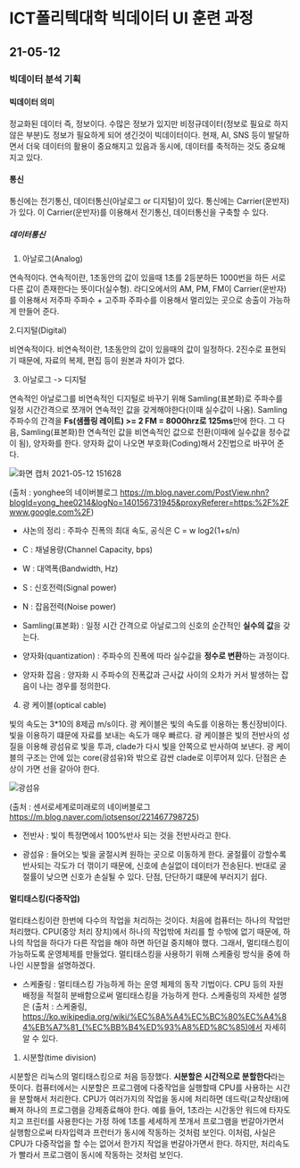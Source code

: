 # ICT폴리텍대학 빅데이터 UI 훈련 과정

## 21-05-12

### 빅데이터 분석 기획

#### 빅데이터 의미

정교화된 데이터 즉, 정보이다. 수많은 정보가 있지만 비정규데이터(정보로 필요로 하지 않은 부분)도 정보가 필요하게 되어 생긴것이 빅데이터이다. 현재, AI, SNS 등이 발달하면서 더욱 데이터의 활용이 중요해지고 있음과 동시에, 데이터를 축적하는 것도 중요해지고 있다.

#### 통신

통신에는 전기통신, 데이터통신(아날로그 or 디지털)이 있다.  통신에는 Carrier(운반자)가 있다. 이 Carrier(운반자)를 이용해서 전기통신, 데이터통신을 구축할 수 있다.

##### 데이터통신

1. 아날로그(Analog)

연속적이다. 연속적이란, 1초동안의 값이 있을때 1초를 2등분하든 1000번을 하든 서로 다른 값이 존재한다는 뜻이다(실수형). 라디오에서의 AM, PM, FM이 Carrier(운반자)를 이용해서 저주파 주파수 + 고주파 주파수를 이용해서 멀리있는 곳으로 송출이 가능하게 만들어 준다. 

2.디지털(Digital)

비연속적이다. 비연속적이란, 1초동안의 값이 있을때의 값이 일정하다. 2진수로 표현되기 때문에, 자료의 복제, 편집 등이 원본과 차이가 없다.

3. 아날로그 -> 디지털

연속적인 아날로그를 비연속적인 디지털로 바꾸기 위해 Samling(표본화)로 주파수를 일정 시간간격으로 쪼개어 연속적인 값을 갖게해야한다(이때 실수값이 나옴). Samling 주파수의 간격을 **Fs(샘플링 레이트) >= 2 FM =  8000hrz로 125ms**만에 한다. 그 다음, Samling(표본화)한 연속적인 값을 비연속적인 값으로 전환(이때에 실수값을 정수값이 됨), 양자화를 한다. 양자화 값이 나오면 부호화(Coding)해서 2진법으로 바꾸어 준다.

![화면 캡처 2021-05-12 151628](https://user-images.githubusercontent.com/76871728/117928571-b74fd380-b336-11eb-8205-27c78f6205c1.png)

(출처 : yonghee의 네이버블로그 https://m.blog.naver.com/PostView.nhn?blogId=yong_hee0214&logNo=140156731945&proxyReferer=https:%2F%2Fwww.google.com%2F)

+ 샤논의 정리 : 주파수 진폭의 최대 속도, 공식은 C = w log2(1+s/n)
 + C : 채널용량(Channel Capacity, bps)
 + W : 대역폭(Bandwidth, Hz)
 + S : 신호전력(Signal power)
 + N : 잡음전력(Noise power)

+ Samling(표본화) : 일정 시간 간격으로 아날로그의 신호의 순간적인 **실수의 값**을 갖는다.

+ 양자화(quantization) : 주파수의 진폭에 따라 실수값을 **정수로 변환**하는 과정이다.

+ 양자화 잡음 : 양자화 시 주파수의 진폭값과 근사값 사이의 오차가 커서 발생하는 잡음이 나는 경우를 정의한다.

4. 광 케이블(optical cable)

빛의 속도는 3*10의 8제곱 m/s이다. 광 케이블은 빛의 속도를 이용하는 통신장비이다. 빛을 이용하기 떄문에 자료를 보내는 속도가 매우 빠르다. 광 케이블은 빛의 전반사의 성질을 이용해 광섬유로 빛을 투과, clade가 다시 빛을 안쪽으로 반사하여 보낸다. 광 케이블의 구조는 안에 있는 core(광섬유)와 밖으로 감싼 clade로 이루어져 있다.  단점은 손상이 가면 선을 갈아야 한다.

![광섬유](https://user-images.githubusercontent.com/76871728/117944669-78c31480-b348-11eb-81e0-333049b75b72.jpg)


(출처 : 센서로세계로미래로의 네이버블로그 https://m.blog.naver.com/iotsensor/221467798725)

+ 전반사 : 빛이 특정면에서 100%반사 되는 것을 전반사라고 한다.

+ 광섬유 : 들어오는 빛을 굴절시켜 원하는 곳으로 이동하게 한다. 굴절률이 강할수록 반사되는 각도가 더 꺾이기 때문에, 신호에 손실없이 데이터가 전송된다. 반대로 굴절률이 낮으면 신호가 손실될 수 있다. 단점, 단단하기 떄문에 부러지기 쉽다.


#### 멀티태스킹(다중작업) 

멀티태스킹이란 한번에 다수의 작업을 처리하는 것이다. 처음에 컴퓨터는 하나의 작업만 처리했다.  CPU(중앙 처리 장치)에서 하나의 작업밖에 처리를 할  수밖에 없기 때문에, 하나의 작업을 하다가 다른 작업을 해야 하면 하던걸 중지해야 했다. 그래서, 멀티태스킹이 가능하도록 운영체제를 만들었다. 멀티태스킹을 사용하기 위해 스케줄링 방식을 중에 하나인 시분할을 설명하겠다.

+ 스케줄링 : 멀티태스킹 가능하게 하는 운영 체제의 동작 기법이다. CPU 등의 자원 배정을 적절히 분배함으로써 멀티태스킹을 가능하게 한다. 스케줄링의 자세한 설명은  (출처 : 스케줄링, https://ko.wikipedia.org/wiki/%EC%8A%A4%EC%BC%80%EC%A4%84%EB%A7%81_(%EC%BB%B4%ED%93%A8%ED%8C%85)에서 자세히 알 수 있다.

1. 시분할(time division)

시분할은 리눅스의 멀티태스킹으로 처음 등장했다. **시분할은 시간적으로 분할한다**라는 뜻이다. 컴퓨터에서는 시분할은 프로그램에 다중작업을 실행할때 CPU를 사용하는 시간을 분할해서 처리한다. CPU가 여러가지의 작업을 동시에 처리하면 데드락(교착상태)에 빠져 하나의 프로그램을 강제종료해야 한다. 예를 들어, 1초라는 시간동안 워드에 타자도 치고 프린터를 사용한다는 가정 하에 1초를 세세하게 쪼개서 프로그램을 번갈아가면서 실행함으로써 타자입력과 프런터가 동시에 작동하는 것처럼 보인다. 이처럼, 사실은 CPU가 다중작업을 할 수는 없어서 한가지 작업을 번갈아가면서 한다. 하지만, 처리속도가 빨라서 프로그램이 동시에 작동하는 것처럼 보인다.
